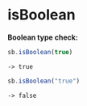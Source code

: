 # isBoolean

**Boolean type check:**

```javascript
sb.isBoolean(true)
```

```text
-> true
```

```javascript
sb.isBoolean("true")
```

```text
-> false
```

